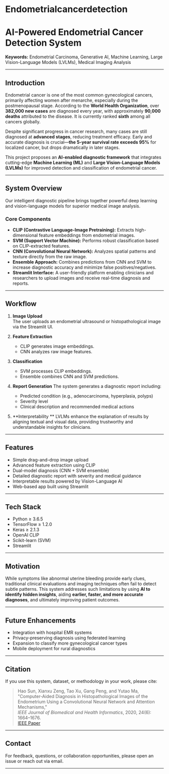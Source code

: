 # Endometrialcancerdetection
# AI-Powered Endometrial Cancer Detection System

**Keywords:** Endometrial Carcinoma, Generative AI, Machine Learning, Large Vision-Language Models (LVLMs), Medical Imaging Analysis

---

##  Introduction

Endometrial cancer is one of the most common gynecological cancers, primarily affecting women after menarche, especially during the postmenopausal stage. According to the **World Health Organization**, over **382,000 new cases** are diagnosed every year, with approximately **90,000 deaths** attributed to the disease. It is currently ranked **sixth** among all cancers globally.

Despite significant progress in cancer research, many cases are still diagnosed at **advanced stages**, reducing treatment efficacy. Early and accurate diagnosis is crucial—**the 5-year survival rate exceeds 95%** for localized cancer, but drops dramatically in later stages.

This project proposes an **AI-enabled diagnostic framework** that integrates cutting-edge **Machine Learning (ML)** and **Large Vision-Language Models (LVLMs)** for improved detection and classification of endometrial cancer.

---

##  System Overview

Our intelligent diagnostic pipeline brings together powerful deep learning and vision-language models for superior medical image analysis.

### Core Components

- **CLIP (Contrastive Language-Image Pretraining):** Extracts high-dimensional feature embeddings from endometrial images.
- **SVM (Support Vector Machine):** Performs robust classification based on CLIP-extracted features.
- **CNN (Convolutional Neural Network):** Analyzes spatial patterns and texture directly from the raw image.
- **Ensemble Approach:** Combines predictions from CNN and SVM to increase diagnostic accuracy and minimize false positives/negatives.
- **Streamlit Interface:** A user-friendly platform enabling clinicians and researchers to upload images and receive real-time diagnosis and reports.

---

##  Workflow

1. **Image Upload**  
   The user uploads an endometrial ultrasound or histopathological image via the Streamlit UI.

2. **Feature Extraction**  
   - CLIP generates image embeddings.
   - CNN analyzes raw image features.

3. **Classification**  
   - SVM processes CLIP embeddings.
   - Ensemble combines CNN and SVM predictions.

4. **Report Generation** 
   The system generates a diagnostic report including:
   - Predicted condition (e.g., adenocarcinoma, hyperplasia, polyps)
   - Severity level
   - Clinical description and recommended medical actions

5. **Interpretability **
   LVLMs enhance the explanation of results by aligning textual and visual data, providing trustworthy and understandable insights for clinicians.

---

##  Features

-  Simple drag-and-drop image upload
-  Advanced feature extraction using CLIP
-  Dual-model diagnosis (CNN + SVM ensemble)
-  Detailed diagnostic report with severity and medical guidance
-  Interpretable results powered by Vision-Language AI
-  Web-based app built using Streamlit

---

##  Tech Stack

- Python ≥ 3.6.5  
- TensorFlow ≥ 1.2.0  
- Keras ≥ 2.1.3  
- OpenAI CLIP  
- Scikit-learn (SVM)  
- Streamlit  

---

##  Motivation

While symptoms like abnormal uterine bleeding provide early clues, traditional clinical evaluations and imaging techniques often fail to detect subtle patterns. This system addresses such limitations by using **AI to identify hidden insights**, aiding **earlier, faster, and more accurate diagnoses**, and ultimately improving patient outcomes.

---

##  Future Enhancements

-  Integration with hospital EMR systems  
-  Privacy-preserving diagnosis using federated learning  
-  Expansion to classify more gynecological cancer types  
-  Mobile deployment for rural diagnostics  

---

##  Citation

If you use this system, dataset, or methodology in your work, please cite:

> Hao Sun, Xianxu Zeng, Tao Xu, Gang Peng, and Yutao Ma,  
"Computer-Aided Diagnosis in Histopathological Images of the Endometrium Using a Convolutional Neural Network and Attention Mechanisms,"  
_IEEE Journal of Biomedical and Health Informatics_, 2020, 24(6): 1664–1676.  
[IEEE Paper](https://ieeexplore.ieee.org/document/8854180)

---

##  Contact

For feedback, questions, or collaboration opportunities, please open an issue or reach out via email.

---

